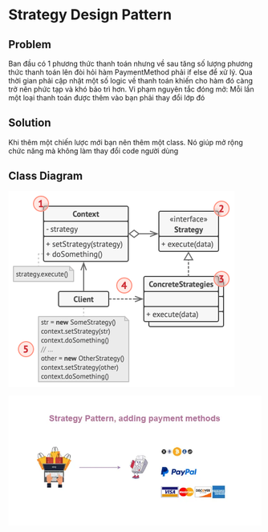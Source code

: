 ﻿# Strategy Design Pattern

## Problem

Ban đầu có 1 phương thức thanh toán nhưng về sau tăng số lượng phương thức thanh toán lên đòi hỏi hàm PaymentMethod phải if else để xử lý.
Qua thời gian phải cập nhật một số logic về thanh toán khiến cho hàm đó càng trở nên phức tạp và khó bảo trì hơn.
Vi phạm nguyên tắc đóng mở: Mỗi lần một loại thanh toán được thêm vào bạn phải thay đổi lớp đó


## Solution 

Khi thêm một chiến lược mới bạn nên thêm một class. Nó giúp mở rộng chức năng mà không làm thay đổi code người dùng

## Class Diagram

![](Images/structure-indexed.png)


![](Images/paymentmethod.webp)